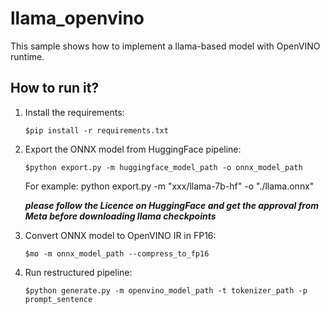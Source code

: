 # llama_openvino
This sample shows how to implement a llama-based model with OpenVINO runtime.

## How to run it?
1. Install the requirements:

    ```$pip install -r requirements.txt```

2. Export the ONNX model from HuggingFace pipeline:

    ```$python export.py -m huggingface_model_path -o onnx_model_path```


    For example: python export.py -m "xxx/llama-7b-hf" -o "./llama.onnx"


    ***please follow the Licence on HuggingFace and get the approval from Meta before downloading llama checkpoints***

3. Convert ONNX model to OpenVINO IR in FP16:

     ```$mo -m onnx_model_path --compress_to_fp16```

4. Run restructured pipeline:

    ```$python generate.py -m openvino_model_path -t tokenizer_path -p prompt_sentence```
